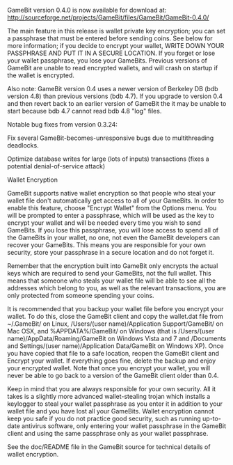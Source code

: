GameBit version 0.4.0 is now available for download at:
http://sourceforge.net/projects/GameBit/files/GameBit/GameBit-0.4.0/

The main feature in this release is wallet private key encryption;
you can set a passphrase that must be entered before sending coins.
See below for more information; if you decide to encrypt your wallet,
WRITE DOWN YOUR PASSPHRASE AND PUT IT IN A SECURE LOCATION. If you
forget or lose your wallet passphrase, you lose your GameBits.
Previous versions of GameBit are unable to read encrypted wallets,
and will crash on startup if the wallet is encrypted.

Also note: GameBit version 0.4 uses a newer version of Berkeley DB
(bdb version 4.8) than previous versions (bdb 4.7). If you upgrade
to version 0.4 and then revert back to an earlier version of GameBit
the it may be unable to start because bdb 4.7 cannot read bdb 4.8
"log" files.


Notable bug fixes from version 0.3.24:

Fix several GameBit-becomes-unresponsive bugs due to multithreading
deadlocks.

Optimize database writes for large (lots of inputs) transactions
(fixes a potential denial-of-service attack)


Wallet Encryption

GameBit supports native wallet encryption so that people who steal your
wallet file don't automatically get access to all of your GameBits.
In order to enable this feature, choose "Encrypt Wallet" from the
Options menu.  You will be prompted to enter a passphrase, which
will be used as the key to encrypt your wallet and will be needed
every time you wish to send GameBits.  If you lose this passphrase,
you will lose access to spend all of the GameBits in your wallet,
no one, not even the GameBit developers can recover your GameBits.
This means you are responsible for your own security, store your
passphrase in a secure location and do not forget it.

Remember that the encryption built into GameBit only encrypts the
actual keys which are required to send your GameBits, not the full
wallet.  This means that someone who steals your wallet file will
be able to see all the addresses which belong to you, as well as the
relevant transactions, you are only protected from someone spending
your coins.

It is recommended that you backup your wallet file before you
encrypt your wallet.  To do this, close the GameBit client and
copy the wallet.dat file from ~/.GameBit/ on Linux, /Users/(user
name)/Application Support/GameBit/ on Mac OSX, and %APPDATA%/GameBit/
on Windows (that is /Users/(user name)/AppData/Roaming/GameBit on
Windows Vista and 7 and /Documents and Settings/(user name)/Application
Data/GameBit on Windows XP).  Once you have copied that file to a
safe location, reopen the GameBit client and Encrypt your wallet.
If everything goes fine, delete the backup and enjoy your encrypted
wallet.  Note that once you encrypt your wallet, you will never be
able to go back to a version of the GameBit client older than 0.4.

Keep in mind that you are always responsible for your own security.
All it takes is a slightly more advanced wallet-stealing trojan which
installs a keylogger to steal your wallet passphrase as you enter it
in addition to your wallet file and you have lost all your GameBits.
Wallet encryption cannot keep you safe if you do not practice
good security, such as running up-to-date antivirus software, only
entering your wallet passphrase in the GameBit client and using the
same passphrase only as your wallet passphrase.

See the doc/README file in the GameBit source for technical details
of wallet encryption.
